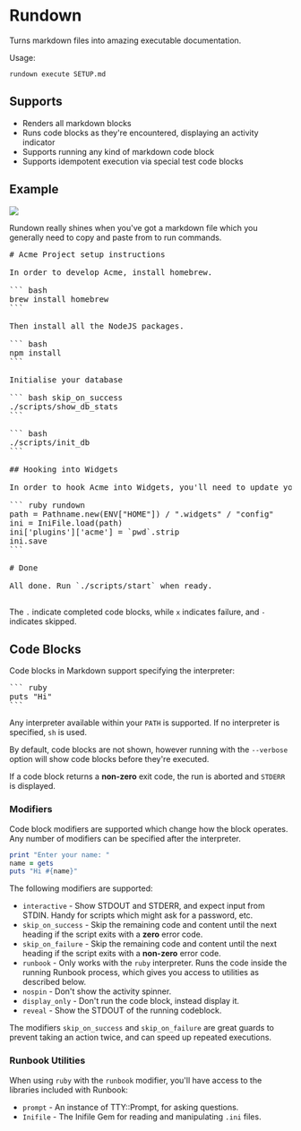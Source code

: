# Rundown

Turns markdown files into amazing executable documentation.

Usage:

```
rundown execute SETUP.md
```

## Supports

* Renders all markdown blocks
* Runs code blocks as they're encountered, displaying an activity indicator
* Supports running any kind of markdown code block
* Supports idempotent execution via special test code blocks

## Example

<img src="https://github.com/elseano/rundown/raw/master/docs/runbook.gif">

Rundown really shines when you've got a markdown file which you generally need to copy and paste from to run commands.

<pre>
# Acme Project setup instructions

In order to develop Acme, install homebrew.

``` bash
brew install homebrew
```

Then install all the NodeJS packages.

``` bash
npm install
```

Initialise your database

``` bash skip_on_success
./scripts/show_db_stats
```

``` bash
./scripts/init_db
```

## Hooking into Widgets

In order to hook Acme into Widgets, you'll need to update your Widgets config file

``` ruby rundown
path = Pathname.new(ENV["HOME"]) / ".widgets" / "config"
ini = IniFile.load(path)
ini['plugins']['acme'] = `pwd`.strip
ini.save
```

# Done

All done. Run `./scripts/start` when ready.

</pre>

The `.` indicate completed code blocks, while `x` indicates failure, and `-` indicates skipped. 
 

## Code Blocks

Code blocks in Markdown support specifying the interpreter:

<pre>
``` ruby
puts "Hi"
```
</pre>

Any interpreter available within your `PATH` is supported. If no interpreter is specified, `sh` is used.

By default, code blocks are not shown, however running with the `--verbose` option will show code blocks before they're executed.

If a code block returns a **non-zero** exit code, the run is aborted and `STDERR` is displayed.

### Modifiers

Code block modifiers are supported which change how the block operates. Any number of modifiers can be specified after the interpreter.

``` ruby interactive
print "Enter your name: "
name = gets
puts "Hi #{name}"
```

The following modifiers are supported:

* `interactive` - Show STDOUT and STDERR, and expect input from STDIN. Handy for scripts which might ask for a password, etc.
* `skip_on_success` - Skip the remaining code and content until the next heading if the script exits with a **zero** error code.
* `skip_on_failure` - Skip the remaining code and content until the next heading if the script exits with a **non-zero** error code.
* `runbook` - Only works with the `ruby` interpreter. Runs the code inside the running Runbook process, which gives you access to utilities as described below.
* `nospin` - Don't show the activity spinner. 
* `display_only` - Don't run the code block, instead display it.
* `reveal` - Show the STDOUT of the running codeblock.

The modifiers `skip_on_success` and `skip_on_failure` are great guards to prevent taking an action twice, and can speed up repeated executions.

### Runbook Utilities

When using `ruby` with the `runbook` modifier, you'll have access to the libraries included with Runbook:

* `prompt` - An instance of TTY::Prompt, for asking questions.
* `Inifile` - The Inifile Gem for reading and manipulating `.ini` files.



